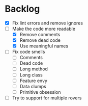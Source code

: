# Backlog

- [x] Fix lint errors and remove ignores
- [ ] Make the code more readable
  - [x] Remove comments
  - [x] Remove dead code
  - [x] Use meaningful names
- [ ] Fix code smells
  - [ ] Comments
  - [ ] Dead code
  - [ ] Long method
  - [ ] Long class
  - [ ] Feature envy
  - [ ] Data clumps
  - [ ] Primitive obsession
- [ ] Try to support for multiple rovers
